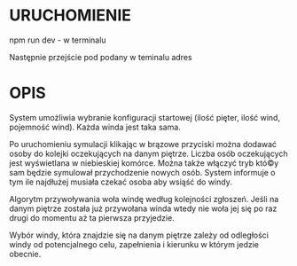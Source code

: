 URUCHOMIENIE
==================
npm run dev  - w terminalu

Następnie przejście pod podany w teminalu adres


OPIS
==================
System umożliwia wybranie konfiguracji startowej (ilość pięter, ilość wind, pojemność wind). Każda winda jest taka sama. 

Po uruchomieniu symulacji klikając w brązowe przyciski można dodawać osoby do kolejki oczekujących na danym piętrze. Liczba osób oczekujących jest wyświetlana w niebieskiej komórce.
Można także włączyć tryb któ©y sam będzie symulował przychodzenie nowych osób.
System informuje o tym ile najdłużej musiała czekać osoba aby wsiąść do windy.


Algorytm przywoływania woła windę według kolejności zgłoszeń. Jeśli na danym piętrze została już przywołana winda wtedy nie woła jej się po raz drugi do momentu aż ta pierwsza przyjedzie.

Wybór windy, która znajdzie się na danym piętrze zależy od odległości windy od potencjalnego celu, zapełnienia i kierunku w którym jedzie obecnie.   

